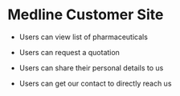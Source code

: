 # Medline Customer Site 

* Users can view list of pharmaceuticals

* Users can request a quotation

* Users can share their personal details to us

* Users can get our contact to directly reach us

